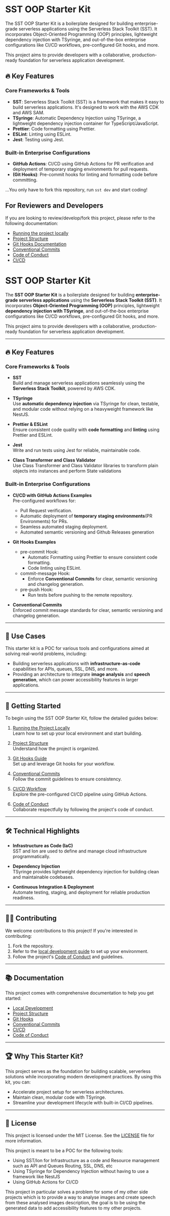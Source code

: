 # SST OOP Starter Kit

The SST OOP Starter Kit is a boilerplate designed for building enterprise-grade serverless applications using the Serverless Stack Toolkit (SST). It incorporates Object-Oriented Programming (OOP) principles, lightweight dependency injection with TSyringe, and out-of-the-box enterprise configurations like CI/CD workflows, pre-configured Git hooks, and more.

This project aims to provide developers with a collaborative, production-ready foundation for serverless application development.

## 🔥 Key Features

### Core Frameworks & Tools

- **SST**: Serverless Stack Toolkit (SST) is a framework that makes it easy to build serverless applications. It's designed to work with the AWS CDK and AWS SAM.
- **TSyringe**: Automatic Dependency Injection using TSyringe, a lightweight dependency injection container for TypeScript/JavaScript.
- **Prettier**: Code formatting using Prettier.
- **ESLint**: Linting using ESLint.
- **Jest**: Testing using Jest.

### Built-in Enterprise Configurations

- **GitHub Actions**: CI/CD using GitHub Actions for PR verification and deployment of temporary staging environments for pull requests.
- **(Git Hooks)**: Pre-commit hooks for linting and formatting code before committing.

...You only have to fork this repository, run `sst dev` and start coding!

## For Reviewers and Developers

If you are looking to review/develop/fork this project, please refer to the following documentation:

- [Running the project locally](./docs/LOCAL_DEVELOPMENT.md)
- [Project Structure](./docs/PROJECT_STRUCTURE.md)
- [Git Hooks Documentation](./docs/GIT_HOOKS.md)
- [Conventional Commits](./docs/CONVENTIONAL_COMMITS.md)
- [Code of Conduct](./CODE_OF_CONDUCT.md)
- [CI/CD](./docs/CI&CD.md)

# SST OOP Starter Kit

The **SST OOP Starter Kit** is a boilerplate designed for building **enterprise-grade serverless applications**
using the **Serverless Stack Toolkit (SST)**. It incorporates **Object-Oriented Programming (OOP)** principles,
lightweight **dependency injection with TSyringe**, and out-of-the-box enterprise configurations like CI/CD workflows,
pre-configured Git hooks, and more.

This project aims to provide developers with a collaborative, production-ready foundation for serverless application
development.

---

## 🔥 Key Features

### Core Frameworks & Tools

- **SST**  
  Build and manage serverless applications seamlessly using the **Serverless Stack Toolkit**, powered by AWS CDK.

- **TSyringe**  
  Use **automatic dependency injection** via TSyringe for clean, testable, and modular code without relying on a heavyweight framework like NestJS.

- **Prettier & ESLint**  
  Ensure consistent code quality with **code formatting** and **linting** using Prettier and ESLint.

- **Jest**  
  Write and run tests using Jest for reliable, maintainable code.

- **Class Transformer and Class Validator**  
  Use Class Transformer and Class Validator libraries to transform plain objects into instances and perform State validations

### Built-in Enterprise Configurations

- **CI/CD with GitHub Actions Examples**  
  Pre-configured workflows for:

  - Pull Request verification.
  - Automatic deployment of **temporary staging environments**(PR Environments) for PRs.
  - Seamless automated staging deployment.
  - Automated semantic versioning and Github Releases generation

- **Git Hooks Examples**

  - pre-commit Hook:
    - Automatic Formatting using Prettier to ensure consistent code formatting.
    - Code linting using ESLint.
  - commit-message Hook:
    - Enforce **Conventional Commits** for clear, semantic versioning and changelog generation.
  - pre-push Hook:
    - Run tests before pushing to the remote repository.

- **Conventional Commits**  
  Enforced commit message standards for clear, semantic versioning and changelog generation.

---

## 🌟 Use Cases

This starter kit is a POC for various tools and configurations aimed at solving real-world problems, including:

- Building serverless applications with **infrastructure-as-code** capabilities for APIs, queues, SSL, DNS, and more.
- Providing an architecture to integrate **image analysis** and **speech generation**, which can power accessibility features in larger applications.

---

## 🚀 Getting Started

To begin using the SST OOP Starter Kit, follow the detailed guides below:

1. [Running the Project Locally](./docs/LOCAL_DEVELOPMENT.md)  
   Learn how to set up your local environment and start building.

2. [Project Structure](./docs/PROJECT_STRUCTURE.md)  
   Understand how the project is organized.

3. [Git Hooks Guide](./docs/GIT_HOOKS.md)  
   Set up and leverage Git hooks for your workflow.

4. [Conventional Commits](./docs/CONVENTIONAL_COMMITS.md)  
   Follow the commit guidelines to ensure consistency.

5. [CI/CD Workflow](./docs/CI&CD.md)  
   Explore the pre-configured CI/CD pipeline using GitHub Actions.

6. [Code of Conduct](./CODE_OF_CONDUCT.md)  
   Collaborate respectfully by following the project's code of conduct.

---

## 🛠 Technical Highlights

- **Infrastructure as Code (IaC)**  
  SST and Ion are used to define and manage cloud infrastructure programmatically.

- **Dependency Injection**  
  TSyringe provides lightweight dependency injection for building clean and maintainable codebases.

- **Continuous Integration & Deployment**  
  Automate testing, staging, and deployment for reliable production readiness.

---

## 🧑‍💻 Contributing

We welcome contributions to this project! If you're interested in contributing:

1. Fork the repository.
2. Refer to the [local development guide](./docs/LOCAL_DEVELOPMENT.md) to set up your environment.
3. Follow the project's [Code of Conduct](./CODE_OF_CONDUCT.md) and guidelines.

---

## 📚 Documentation

This project comes with comprehensive documentation to help you get started:

- [Local Development](./docs/LOCAL_DEVELOPMENT.md)
- [Project Structure](./docs/PROJECT_STRUCTURE.md)
- [Git Hooks](./docs/GIT_HOOKS.md)
- [Conventional Commits](./docs/CONVENTIONAL_COMMITS.md)
- [CI/CD](./docs/CI&CD.md)
- [Code of Conduct](./CODE_OF_CONDUCT.md)

---

## 🏆 Why This Starter Kit?

This project serves as the foundation for building scalable, serverless solutions while incorporating modern development practices. By using this kit, you can:

- Accelerate project setup for serverless architectures.
- Maintain clean, modular code with TSyringe.
- Streamline your development lifecycle with built-in CI/CD pipelines.

---

## 📢 License

This project is licensed under the MIT License. See the [LICENSE](./LICENSE) file for more information.

This project is meant to be a POC for the following tools:

- Using SST/Ion for Infrastructure as a code and Resource management such as API and Queues Routing, SSL, DNS, etc
- Using TSyringe for Dependency Injection without having to use a framework like NestJS
- Using GitHub Actions for CI/CD

This project in particular solves a problem for some of my other side projects
which is to provide a way to analyse images and create speech from these analysed images description,
the goal is to be using the generated data to add accessibility features to my other projects.
